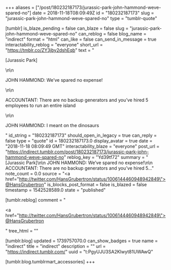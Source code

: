 +++
aliases = ["/post/180232187173/jurassic-park-john-hammond-weve-spared-no"]
date = 2018-11-18T08:09:49Z
id = "180232187173"
slug = "jurassic-park-john-hammond-weve-spared-no"
type = "tumblr-quote"

[tumblr]
is_blaze_pending = false
can_blaze = false
slug = "jurassic-park-john-hammond-weve-spared-no"
can_reblog = false
blog_name = "indirect"
format = "html"
can_like = false
can_send_in_message = true
interactability_reblog = "everyone"
short_url = "https://tmblr.co/ZY3jby2dshEqb"
text = "<p>[Jurassic Park]</p>\n\n<p>JOHN HAMMOND: We&rsquo;ve spared no expense!</p>\n\n<p>ACCOUNTANT: There are no backup generators and you&rsquo;ve hired 5 employees to run an entire island</p>\n\n<p>JOHN HAMMOND: I meant on the dinosaurs</p>"
id_string = "180232187173"
should_open_in_legacy = true
can_reply = false
type = "quote"
id = 180232187173.0
display_avatar = true
date = "2018-11-18 08:09:49 GMT"
interactability_blaze = "everyone"
post_url = "https://indirect.tumblr.com/post/180232187173/jurassic-park-john-hammond-weve-spared-no"
reblog_key = "Yd39tf72"
summary = "[Jurassic Park]\n\n JOHN HAMMOND: We’ve spared no expense!\n\n ACCOUNTANT: There are no backup generators and you’ve hired 5..."
note_count = 0.0
source = "<a href=\"http://twitter.com/HansGrubertron/status/1006144460948942849\">@HansGrubertron</a>"
is_blocks_post_format = false
is_blazed = false
timestamp = 1542528589.0
state = "published"

[tumblr.reblog]
comment = "<p><a href=\"http://twitter.com/HansGrubertron/status/1006144460948942849\">@HansGrubertron</a></p>"
tree_html = ""

[tumblr.blog]
updated = 1739757070.0
can_show_badges = true
name = "indirect"
title = "indirect"
description = ""
url = "https://indirect.tumblr.com/"
uuid = "t:PgyUJU3SA2Klwyt81UWAwQ"

[tumblr.blog.tumblrmart_accessories]
+++
